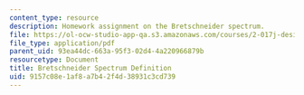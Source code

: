 ```yaml
---
content_type: resource
description: Homework assignment on the Bretschneider spectrum.
file: https://ol-ocw-studio-app-qa.s3.amazonaws.com/courses/2-017j-design-of-electromechanical-robotic-systems-fall-2009/9157c08e1af8a7b42f4d38931c3cd739_MIT2_017JF09_p04.pdf
file_type: application/pdf
parent_uid: 93ea44dc-663a-95f3-02d4-4a220966879b
resourcetype: Document
title: Bretschneider Spectrum Definition
uid: 9157c08e-1af8-a7b4-2f4d-38931c3cd739
---
```

